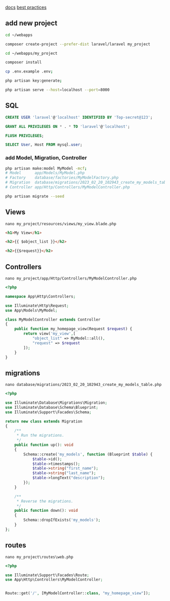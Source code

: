 [docs](https://laravel.com/docs/9.x/routing)
[best practices](https://github.com/alexeymezenin/laravel-best-practices)


## add new project
```bash
cd ~/webapps

composer create-project --prefer-dist laravel/laravel my_project

cd ~/webapps/my_project

composer install

cp .env.example .env;

php artisan key:generate;

php artisan serve --host=localhost --port=8000
```


## SQL
```sql
CREATE USER 'laravel'@'localhost' IDENTIFIED BY 'Top-secret@123';

GRANT ALL PRIVILEGES ON * . * TO 'laravel'@'localhost';

FLUSH PRIVILEGES;

SELECT User, Host FROM mysql.user;
```


### add Model, Migration, Controller
```bash
php artisan make:model MyModel -mcf;
# Model      app/Models/MyModel.php
# Factory    database/factories/MyModelFactory.php
# Migration  database/migrations/2023_02_20_102943_create_my_models_table.php
# Controller app/Http/Controllers/MyModelController.php

php artisan migrate --seed
```


## Views
`nano my_project/resources/views/my_view.blade.php`
```html
<h1>My View</h1>

<h2>{{ $object_list }}</h2>

<h2>{{$request}}</h2>
```


## Controllers
`nano my_project/app/Http/Controllers/MyModelController.php`
```php
<?php

namespace App\Http\Controllers;

use Illuminate\Http\Request;
use App\Models\MyModel;

class MyModelController extends Controller
{
    public function my_homepage_view(Request $request) {
        return view('my_view',[
            "object_list" => MyModel::all(),
            "request" => $request
        ]);
    }
}
```


## migrations
`nano database/migrations/2023_02_20_102943_create_my_models_table.php`
```php
<?php

use Illuminate\Database\Migrations\Migration;
use Illuminate\Database\Schema\Blueprint;
use Illuminate\Support\Facades\Schema;

return new class extends Migration
{
    /**
     * Run the migrations.
     */
    public function up(): void
    {
        Schema::create('my_models', function (Blueprint $table) {
            $table->id();
            $table->timestamps();
            $table->string("first_name");
            $table->string("last_name");
            $table->longText("description");
        });
    }

    /**
     * Reverse the migrations.
     */
    public function down(): void
    {
        Schema::dropIfExists('my_models');
    }
};
```


## routes
`nano my_project\routes\web.php`
```php
<?php

use Illuminate\Support\Facades\Route;
use App\Http\Controllers\MyModelController;


Route::get('/', [MyModelController::class, "my_homepage_view"]);
```
